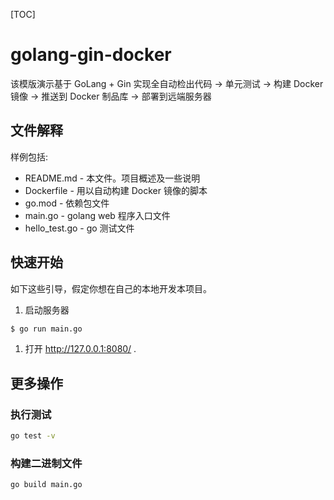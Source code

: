 [TOC]

# golang-gin-docker

该模版演示基于 GoLang + Gin 实现全自动检出代码 -> 单元测试 -> 构建 Docker 镜像 -> 推送到 Docker 制品库 -> 部署到远端服务器

## 文件解释

样例包括:

- README.md - 本文件。项目概述及一些说明
- Dockerfile - 用以自动构建 Docker 镜像的脚本
- go.mod - 依赖包文件
- main.go - golang web 程序入口文件
- hello_test.go - go 测试文件

## 快速开始

如下这些引导，假定你想在自己的本地开发本项目。

1. 启动服务器

```bash
$ go run main.go
```

1. 打开 <http://127.0.0.1:8080/> .

## 更多操作

### 执行测试

```bash
go test -v
```

### 构建二进制文件

```bash
go build main.go
```
